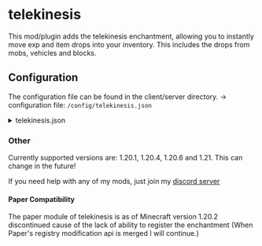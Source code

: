 # telekinesis

This mod/plugin adds the telekinesis enchantment, allowing you to instantly move exp and item drops into your inventory.
This includes the drops from mobs, vehicles and blocks.

## Configuration

The configuration file can be found in the client/server directory.
-> configuration file: `/config/telekinesis.json`

<details>
<summary>telekinesis.json</summary>

```json
{
    "version": 1, // For migration purposes only, just ignore this.
    "config": {
        "needEnchantment": true, // Defines, whether telekinesis should without or with the enchantment on the tool.
        "needSneak": false, // Defines. whether the player should have to sneak in order to use telekinesis.
        "expAllowed": true, // Enables the use of telekinesis for exp drops.
        "itemsAllowed": true // Enables the use of telekinesis for item drops.
    }
}
```

</details>

### Other

Currently supported versions are: 1.20.1, 1.20.4, 1.20.6 and 1.21. This can change in the future!

If you need help with any of my mods, just join my [discord server](https://nyon.dev/discord)

#### Paper Compatibility

The paper module of telekinesis is as of Minecraft version 1.20.2 discontinued cause of the lack of ability to
register the enchantment (When Paper's registry modification api is merged I will continue.)
